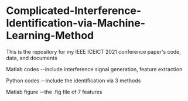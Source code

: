 # Complicated-Interference-Identification-via-Machine-Learning-Method
This is the repository for my IEEE ICEICT 2021 conference paper's code, data, and documents

Matlab codes
--include interference signal generation, feature extraction

Python codes
--include the identification via 3 methods

Matlab figure
--the .fig file of 7 features

